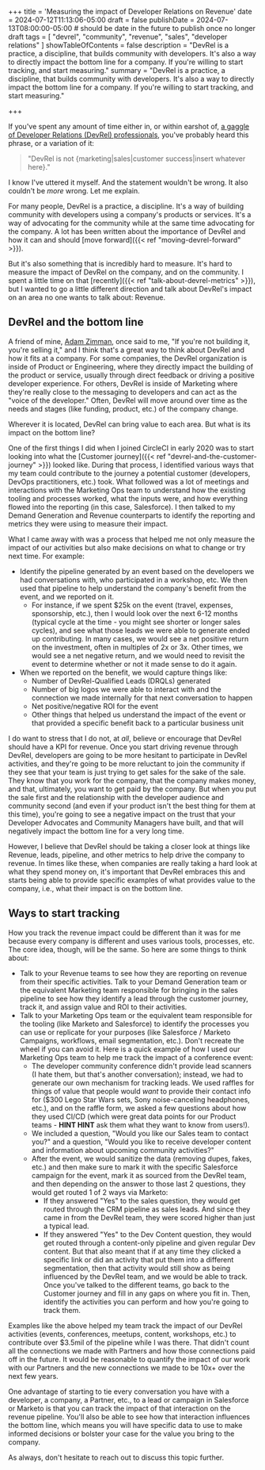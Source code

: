 +++
title = 'Measuring the impact of Developer Relations on Revenue'
date = 2024-07-12T11:13:06-05:00
draft = false
publishDate = 2024-07-13T08:00:00-05:00 # should be date in the future to publish once no longer draft
tags = [ "devrel", "community", "revenue", "sales", "developer relations" ]
showTableOfContents = false
description = "DevRel is a practice, a discipline, that builds community with developers. It's also a way to directly impact the bottom line for a company. If you're willing to start tracking, and start measuring."
summary = "DevRel is a practice, a discipline, that builds community with developers. It's also a way to directly impact the bottom line for a company. If you're willing to start tracking, and start measuring."

+++

If you've spent any amount of time either in, or within earshot of, [a gaggle of Developer Relations (DevRel) professionals](https://twitter.com/IAmJerdog/status/1502381487328534534), you've probably heard this phrase, or a variation of it:

> "DevRel is not {marketing|sales|customer success|insert whatever here}."

I know I've uttered it myself. And the statement wouldn't be wrong. It also couldn't be _more_ wrong. Let me explain.

For many people, DevRel is a practice, a discipline. It's a way of building community with developers using a company's products or services. It's a way of advocating for the community while at the same time advocating for the company. A lot has been written about the importance of DevRel and how it can and should [move forward]({{< ref "moving-devrel-forward" >}}).

But it's also something that is incredibly hard to measure. It's hard to measure the impact of DevRel on the company, and on the community. I spent a little time on that [recently]({{< ref "talk-about-devrel-metrics" >}}), but I wanted to go a little different direction and talk about DevRel's impact on an area no one wants to talk about: Revenue.

## DevRel and the bottom line

A friend of mine, [Adam Zimman](https://www.linkedin.com/in/adamzimman), once said to me, "If you're not building it, you're selling it," and I think that's a great way to think about DevRel and how it fits at a company. For some companies, the DevRel organization is inside of Product or Engineering, where they directly impact the building of the product or service, usually through direct feedback or driving a positive developer experience. For others, DevRel is inside of Marketing where they're really close to the messaging to developers and can act as the "voice of the developer." Often, DevRel will move around over time as the needs and stages (like funding, product, etc.) of the company change.

Wherever it is located, DevRel can bring value to each area. But what is its impact on the bottom line?

One of the first things I did when I joined CircleCI in early 2020 was to start looking into what the [Customer journey]({{< ref "devrel-and-the-customer-journey" >}}) looked like. During that process, I identified various ways that my team could contribute to the journey a potential customer (developers, DevOps practitioners, etc.) took. What followed was a lot of meetings and interactions with the Marketing Ops team to understand how the existing tooling and processes worked, what the inputs were, and how everything flowed into the reporting (in this case, Salesforce). I then talked to my Demand Generation and Revenue counterparts to identify the reporting and metrics they were using to measure their impact.

What I came away with was a process that helped me not only measure the impact of our activities but also make decisions on what to change or try next time. For example:

- Identify the pipeline generated by an event based on the developers we had conversations with, who participated in a workshop, etc. We then used that pipeline to help understand the company's benefit from the event, and we reported on it.
  - For instance, if we spent $25k on the event (travel, expenses, sponsorship, etc.), then I would look over the next 6-12 months (typical cycle at the time - you might see shorter or longer sales cycles), and see what those leads we were able to generate ended up contributing. In many cases, we would see a net positive return on the investment, often in multiples of 2x or 3x. Other times, we would see a net negative return, and we would need to revisit the event to determine whether or not it made sense to do it again.
- When we reported on the benefit, we would capture things like:
  - Number of DevRel-Qualified Leads (DRQLs) generated
  - Number of big logos we were able to interact with and the connection we made internally for that next conversation to happen
  - Net positive/negative ROI for the event
  - Other things that helped us understand the impact of the event or that provided a specific benefit back to a particular business unit

I do want to stress that I do not, at _all_, believe or encourage that DevRel should have a KPI for revenue. Once you start driving revenue through DevRel, developers are going to be more hesitant to participate in DevRel activities, and they're going to be more reluctant to join the community if they see that your team is just trying to get sales for the sake of the sale. They know that you work for the company, that the company makes money, and that, ultimately, you want to get paid by the company. But when you put the sale first and the relationship with the developer audience and community second (and even if your product isn't the best thing for them at this time), you're going to see a negative impact on the trust that your Developer Advocates and Community Managers have built, and that will negatively impact the bottom line for a very long time.

However, I believe that DevRel should be taking a closer look at things like Revenue, leads, pipeline, and other metrics to help drive the company to revenue. In times like these, when companies are really taking a hard look at what they spend money on, it's important that DevRel embraces this and starts being able to provide specific examples of what provides value to the company, i.e., what their impact is on the bottom line.

## Ways to start tracking

How you track the revenue impact could be different than it was for me because every company is different and uses various tools, processes, etc. The core idea, though, will be the same. So here are some things to think about:

- Talk to your Revenue teams to see how they are reporting on revenue from their specific activities.
Talk to your Demand Generation team or the equivalent Marketing team responsible for bringing in the sales pipeline to see how they identify a lead through the customer journey, track it, and assign value and ROI to their activities.
- Talk to your Marketing Ops team or the equivalent team responsible for the tooling (like Marketo and Salesforce) to identify the processes you can use or replicate for your purposes (like Salesforce / Marketo Campaigns, workflows, email segmentation, etc.). Don't recreate the wheel if you can avoid it. Here is a quick example of how I used our Marketing Ops team to help me track the impact of a conference event:
  - The developer community conference didn't provide lead scanners (I hate them, but that's another conversation); instead, we had to generate our own mechanism for tracking leads. We used raffles for things of value that people would _want_ to provide their contact info for ($300 Lego Star Wars sets, Sony noise-canceling headphones, etc.), and on the raffle form, we asked a few questions about how they used CI/CD (which were great data points for our Product teams - **HINT HINT** ask them what they want to know from users!).
  - We included a question, "Would you like our Sales team to contact you?" and a question, "Would you like to receive developer content and information about upcoming community activities?"
  - After the event, we would sanitize the data (removing dupes, fakes, etc.) and then make sure to mark it with the specific Salesforce campaign for the event, mark it as sourced from the DevRel team, and then depending on the answer to those last 2 questions, they would get routed 1 of 2 ways via Marketo:
    - If they answered "Yes" to the sales question, they would get routed through the CRM pipeline as sales leads. And since they came in from the DevRel team, they were scored higher than just a typical lead.
    - If they answered "Yes" to the Dev Content question, they would get routed through a content-only pipeline and given regular Dev content. But that also meant that if at any time they clicked a specific link or did an activity that put them into a different segmentation, then that activity would still show as being influenced by the DevRel team, and we would be able to track.
Once you've talked to the different teams, go back to the Customer journey and fill in any gaps on where you fit in. Then, identify the activities you can perform and how you're going to track them.

Examples like the above helped my team track the impact of our DevRel activities (events, conferences, meetups, content, workshops, etc.) to contribute over $3.5mil of the pipeline while I was there. That didn't count all the connections we made with Partners and how those connections paid off in the future. It would be reasonable to quantify the impact of our work with our Partners and the new connections we made to be 10x+ over the next few years.

One advantage of starting to tie every conversation you have with a developer, a company, a Partner, etc., to a lead or campaign in Salesforce or Marketo is that you can track the impact of that interaction on the revenue pipeline. You'll also be able to see how that interaction influences the bottom line, which means you will have specific data to use to make informed decisions or bolster your case for the value you bring to the company.

As always, don't hesitate to reach out to discuss this topic further.
